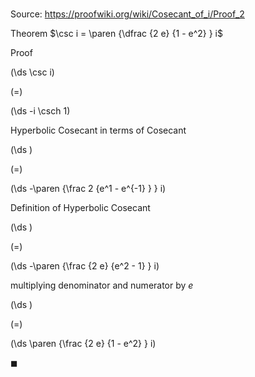 # 

Source: https://proofwiki.org/wiki/Cosecant_of_i/Proof_2

Theorem
$\csc i = \paren {\dfrac {2 e} {1 - e^2} } i$


Proof













\(\ds \csc i\)

\(=\)







\(\ds -i \csch 1\)





Hyperbolic Cosecant in terms of Cosecant














\(\ds \)

\(=\)







\(\ds -\paren {\frac 2 {e^1 - e^{-1} } } i\)





Definition of Hyperbolic Cosecant














\(\ds \)

\(=\)







\(\ds -\paren {\frac {2 e} {e^2 - 1} } i\)





multiplying denominator and numerator by $e$














\(\ds \)

\(=\)







\(\ds \paren {\frac {2 e} {1 - e^2} } i\)









$\blacksquare$





